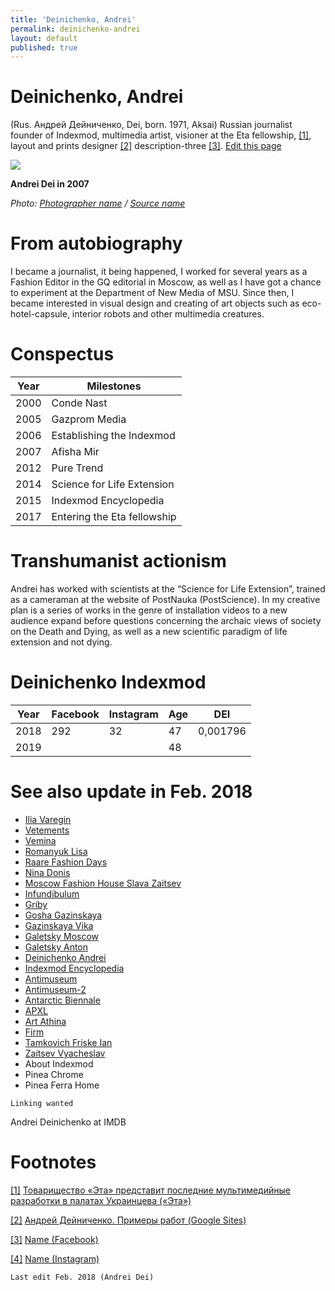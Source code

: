 ```yaml
---
title: 'Deinichenko, Andrei'
permalink: deinichenko-andrei
layout: default
published: true
---
```


# Deinichenko, Andrei


(Rus. Андрей Дейниченко, Dei, born. 1971, Aksai) Russian journalist founder of Indexmod, multimedia artist, visioner at the Eta fellowship, <span id="a1">[\[1\]](#f1)</span>, layout and prints designer <span id="a2">[\[2\]](#f2)</span> description-three <span id="a3">[\[3\]](#f3)</span>. [Edit this page](http://prose.io/#indexmod/encyclopedia/edit/master/deinichenko-andrei.md)

![](https://www.ljplus.ru/img4/d/o/donor_darom/deynichenko.jpg)


**Andrei Dei in 2007**

*Photo: [Photographer name](/photographer-name-page) / [Source name](/source-name-page)*

# From autobiography

I became a journalist, it being happened, I worked for several years as a Fashion Editor in the GQ editorial in Moscow, as well as I have got a chance to experiment at the Department of New Media of MSU. Since then, I became interested in visual design and creating of art objects such as eco-hotel-capsule, interior robots and other multimedia creatures.

# Conspectus

|Year|Milestones|
|----|-----|
|2000|Conde Nast|
|2005|Gazprom Media|
|2006|Establishing the Indexmod|
|2007|Afisha Mir|
|2012|Pure Trend|
|2014|Science for Life Extension|
|2015|Indexmod Encyclopedia|
|2017|Entering the Eta fellowship|

# Transhumanist actionism

Andrei has worked with scientists at the “Science for Life Extension”, trained as a cameraman at the website of PostNauka (PostScience). In my creative plan is a series of works in the genre of installation videos to a new audience expand before questions concerning the archaic views of society on the Death and Dying, as well as a new scientific paradigm of life extension and not dying.

# Deinichenko Indexmod

|Year|Facebook|Instagram|Age|DEI|
|-|-|-|-|-|
|2018|292|32|47|0,001796|
|2019|||48||

# See also update in Feb. 2018

+ [Ilia Varegin](varegin-ilia)
+ [Vetements](vetements)
+ [Vemina](vemina)
+ [Romanyuk Lisa](romanyuk-lisa)
+ [Raare Fashion Days](raare-fashion-days)
+ [Nina Donis](nina-donis)
+ [Moscow Fashion House Slava Zaitsev](moscow-fashion-house-slava-zaitsev)
+ [Infundibulum](infundibulum)
+ [Griby](griby)
+ [Gosha Gazinskaya](gosha-gazinskaya)
+ [Gazinskaya Vika](gazinskaya-vika)
+ [Galetsky Moscow](galetsky-moscow)
+ [Galetsky Anton](galetsky-anton)
+ [Deinichenko Andrei](deinichenko-andrei)
+ [Indexmod Encyclopedia](indexmod-encyclopedia)
+ [Antimuseum](antimuseum)
+ [Antimuseum-2](antimuseum-2)
+ [Antarctic Biennale](antarctic-biennale)
+ [APXL](apxl)
+ [Art Athina](art-athina)
+ [Firm](firm)
+ [Tamkovich Friske Ian](tamkovich-friske-ian)
+ [Zaitsev Vyacheslav](zaitsev-vyacheslav)
+ About Indexmod
+ Pinea Chrome
+ Pinea Ferra Home

`Linking wanted`

Andrei Deinichenko at IMDB

# Footnotes

[[1]](#a1) <span id="f1"></span> [Товарищество «Эта» представит последние мультимедийные разработки в палатах Украинцева («Эта»)](http://e-t-a.space/14-февраля-2018)

[[2]](#a2) <span id="f2"></span> [Андрей Дейниченко. Примеры работ (Google Sites)](https://sites.google.com/site/andreideinichenko/)

[[3]](#a3) <span id="f3"></span> [Name (Facebook)](http://example.net/article)

[[4]](#a4) <span id="f4"></span> [Name (Instagram)](http://example.net/article)



`Last edit Feb. 2018 (Andrei Dei)`
